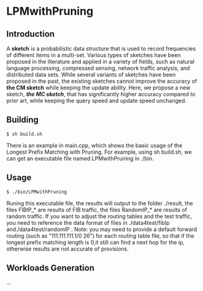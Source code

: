 # LPMwithPruning

## Introduction

A **sketch** is a probabilistic data structure that is used to record frequencies of different items in a multi-set.
Various types of sketches have been proposed in the literature and applied in a variety of fields, such as natural language processing, compressed sensing, network traffic analysis, and distributed data sets.
While several variants of sketches have been proposed in the past, the existing sketches cannot improve the accuracy of **the CM sketch** while keeping the update ability.
Here, we propose a new sketch, ***the MC sketch***, that has significantly higher accuracy compared to prior art, while keeping the query speed and update speed unchanged.


## Building

	$ sh build.sh
    
There is an example in main.cpp, which shows the basic usage of the Longest Prefix Matching with Pruning. For example, using sh build.sh, we can get an executable file named LPMwithPruning in ./bin.

## Usage

	$ ./bin/LPMwithPruning

Runing this executable file, the results will output to the folder ./result, the files FIBIP_* are results of FIB traffic, the files RandomIP_* are results of random traffic.
If you want to adjust the routing tables and the test traffic, you need to reference the data format of files in ./data4test/fibIp and./data4test/randomIP . 
Note: you may need to provide a default forward routing (such as "111.111.111.1/0 26") for each routing table file, so that if the longest prefix matching length is 0,it still can find a next hop for the ip, otherwise results are not accurate of provisions. 


## Workloads Generation
...